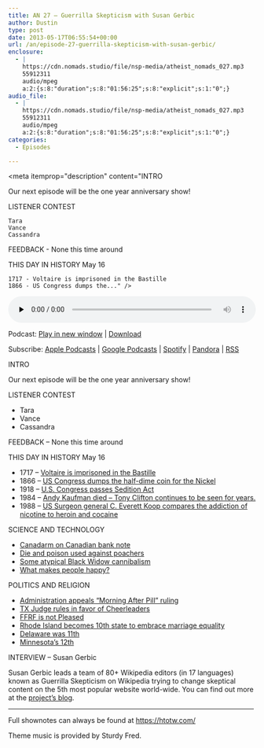 ```yaml
---
title: AN 27 – Guerrilla Skepticism with Susan Gerbic
author: Dustin
type: post
date: 2013-05-17T06:55:54+00:00
url: /an/episode-27-guerrilla-skepticism-with-susan-gerbic/
enclosure:
  - |
    https://cdn.nomads.studio/file/nsp-media/atheist_nomads_027.mp3
    55912311
    audio/mpeg
    a:2:{s:8:"duration";s:8:"01:56:25";s:8:"explicit";s:1:"0";}
audio_file:
  - |
    https://cdn.nomads.studio/file/nsp-media/atheist_nomads_027.mp3
    55912311
    audio/mpeg
    a:2:{s:8:"duration";s:8:"01:56:25";s:8:"explicit";s:1:"0";}
categories:
  - Episodes

---
```

<div itemscope itemtype="http://schema.org/AudioObject">
  <meta itemprop="name" content="Episode 27 – Guerrilla Skepticism with Susan Gerbic" />
  
  <meta itemprop="uploadDate" content="2013-05-17T00:55:54-06:00" />
  
  <meta itemprop="encodingFormat" content="audio/mpeg" />
  
  <meta itemprop="duration" content="PT1H56M25S" />
  
  <meta itemprop="description" content="INTRO

Our next episode will be the one year anniversary show!

LISTENER CONTEST

 	Tara
 	Vance
 	Cassandra

FEEDBACK - None this time around

THIS DAY IN HISTORY May 16

 	1717 - Voltaire is imprisoned in the Bastille
 	1866 - US Congress dumps the..." />
  
  <meta itemprop="contentUrl" content="https://dts.podtrac.com/redirect.mp3/cdn.nomads.studio/file/nsp-media/atheist_nomads_027.mp3" />
  
  <meta itemprop="contentSize" content="53.3" />
  </p> 
  
  <div class="powerpress_player" id="powerpress_player_8282">
    <audio class="wp-audio-shortcode" id="audio-5211-26" preload="none" style="width: 100%;" controls="controls"><source type="audio/mpeg" src="https://dts.podtrac.com/redirect.mp3/cdn.nomads.studio/file/nsp-media/atheist_nomads_027.mp3?_=26" /><a href="https://dts.podtrac.com/redirect.mp3/cdn.nomads.studio/file/nsp-media/atheist_nomads_027.mp3">https://dts.podtrac.com/redirect.mp3/cdn.nomads.studio/file/nsp-media/atheist_nomads_027.mp3</a></audio>
  </div>
</div>

<p class="powerpress_links powerpress_links_mp3">
  Podcast: <a href="https://dts.podtrac.com/redirect.mp3/cdn.nomads.studio/file/nsp-media/atheist_nomads_027.mp3" class="powerpress_link_pinw" target="_blank" title="Play in new window" onclick="return powerpress_pinw('https://htotw.com/?powerpress_pinw=5211-podcast');" rel="nofollow">Play in new window</a> | <a href="https://dts.podtrac.com/redirect.mp3/cdn.nomads.studio/file/nsp-media/atheist_nomads_027.mp3" class="powerpress_link_d" title="Download" rel="nofollow" download="atheist_nomads_027.mp3">Download</a>
</p>

<p class="powerpress_links powerpress_subscribe_links">
  Subscribe: <a href="https://podcasts.apple.com/us/podcast/humanists-take-on-the-world/id530050098?mt=2&ls=1" class="powerpress_link_subscribe powerpress_link_subscribe_itunes" target="_blank" title="Subscribe on Apple Podcasts" rel="nofollow">Apple Podcasts</a> | <a href="https://www.google.com/podcasts?feed=aHR0cDovL2F0aGVpc3Rub21hZHMubGlic3luLmNvbS9yc3M%3D" class="powerpress_link_subscribe powerpress_link_subscribe_googleplay" target="_blank" title="Subscribe on Google Podcasts" rel="nofollow">Google Podcasts</a> | <a href="https://open.spotify.com/show/3LzK2xZGike6Tc1GEMtMbr?si=LieN9SNuTpq96smuaUsH8A" class="powerpress_link_subscribe powerpress_link_subscribe_spotify" target="_blank" title="Subscribe on Spotify" rel="nofollow">Spotify</a> | <a href="https://www.pandora.com/podcast/atheist-nomads/PC:10122?corr=62071012&part=ug" class="powerpress_link_subscribe powerpress_link_subscribe_pandora" target="_blank" title="Subscribe on Pandora" rel="nofollow">Pandora</a> | <a href="https://htotw.com/feed/podcast/" class="powerpress_link_subscribe powerpress_link_subscribe_rss" target="_blank" title="Subscribe via RSS" rel="nofollow">RSS</a>
</p>

INTRO

Our next episode will be the one year anniversary show!

LISTENER CONTEST

  * Tara
  * Vance
  * Cassandra

FEEDBACK &#8211; None this time around

THIS DAY IN HISTORY May 16

  * 1717 &#8211; <a href="http://www.history.com/this-day-in-history/voltaire-is-imprisoned-in-the-bastille" target="_blank" rel="noopener">Voltaire is imprisoned in the Bastille</a>
  * 1866 &#8211; <a href="http://en.wikipedia.org/wiki/Half_dime" target="_blank" rel="noopener">US Congress dumps the half-dime coin for the Nickel</a>
  * 1918 &#8211; <a href="http://www.history.com/this-day-in-history/us-congress-passes-sedition-act" target="_blank" rel="noopener">U.S. Congress passes Sedition Act</a>
  * 1984 &#8211; <a href="http://en.wikipedia.org/wiki/Andy_Kaufman" target="_blank" rel="noopener">Andy Kaufman died &#8211; Tony Clifton continues to be seen for years.</a>
  * 1988 &#8211; <a href="http://en.wikipedia.org/wiki/May_16" target="_blank" rel="noopener">US Surgeon general C. Everett Koop compares the addiction of nicotine to heroin and cocaine</a>

SCIENCE AND TECHNOLOGY

  * <a href="http://www.newscientist.com/article/dn23508-robot-glory-as-canada-puts-space-arm-on-banknote.html?cmpid=RSS%7CNSNS%7C2012-GLOBAL%7Conline-news" target="_blank" rel="noopener">Canadarm on Canadian bank note</a>
  * <a href="http://blogs.scientificamerican.com/guest-blog/2013/05/09/dye-and-poison-stop-rhino-poachers/" target="_blank" rel="noopener">Die and poison used against poachers</a>
  * <a href="http://www.livescience.com/29345-male-black-widows-sexual-cannibalism.html" target="_blank" rel="noopener">Some atypical Black Widow cannibalism</a>
  * <a href="http://www.dnaindia.com/lifestyle/1765764/report-sex-makes-people-happiest" target="_blank" rel="noopener">What makes people happy?</a>

POLITICS AND RELIGION

  * <a href="http://www.nytimes.com/2013/05/02/health/us-will-appeal-order-on-morning-after-pill.html" target="_blank" rel="noopener">Administration appeals “Morning After Pill” ruling</a>
  * <a href="http://www.latimes.com/news/nationworld/nation/la-na-texas-cheerleaders-20130509,0,619773.story" target="_blank" rel="noopener">TX Judge rules in favor of Cheerleaders</a>
  * <a href="http://ffrf.org/news/news-releases/item/17683-official-school-religion-ok%E2%80%99d-by-texas-court" target="_blank" rel="noopener">FFRF is not Pleased</a>
  * <a href="http://www.seattlepi.com/news/us/article/Rhode-Island-becomes-10th-state-with-gay-marriage-4481490.php" target="_blank" rel="noopener">Rhode Island becomes 10th state to embrace marriage equality</a>
  * <a href="http://www.latimes.com/news/nation/nationnow/la-na-nn-minnesota-marriage-20130509,0,7251540.story" target="_blank" rel="noopener">Delaware was 11th</a>
  * <a href="http://tv.msnbc.com/2013/05/14/minnesota-gov-welcomes-marriage-equality/" target="_blank" rel="noopener">Minnesota’s 12th</a>

INTERVIEW &#8211; Susan Gerbic

Susan Gerbic leads a team of 80+ Wikipedia editors (in 17 languages) known as Guerrilla Skepticism on Wikipedia trying to change skeptical content on the 5th most popular website world-wide. You can find out more at the <a href="http://guerrillaskepticismonwikipedia.blogspot.com/" target="_blank" rel="noopener">project&#8217;s blog</a>.

<hr width="500" />

Full shownotes can always be found at <https://htotw.com/>  

Theme music is provided by Sturdy Fred.